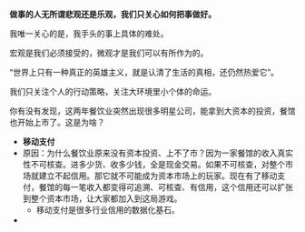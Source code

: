 **做事的人无所谓悲观还是乐观，我们只关心如何把事做好。**

我唯一关心的是，我手头的事上具体的难处。 

宏观是我们必须接受的，微观才是我们可以有所作为的。

 “世界上只有一种真正的英雄主义，就是认清了生活的真相，还仍然热爱它”。

我们只关注个人的行动策略，关注大环境里小个体的命运。

你有没有发现，这两年餐饮业突然出现很多明星公司，能拿到大资本的投资，餐馆也开始上市了。这是为啥？

-  **移动支付**
- 原因：为什么餐饮业原来没有资本投资、上不了市？因为一家餐馆的收入真实性不可核查。进多少货、收多少钱，全是现金交易。如果不可核查，对整个市场就建立不起信用。那它就不可能成为资本市场上的玩家。现在有了移动支付，餐馆的每一笔收入都变得可追溯、可核查、有信用，这个信用还可以扩张到整个资本市场，让大家都加入到这局游戏。
  - 移动支付是很多行业信用的数据化基石。
- 

